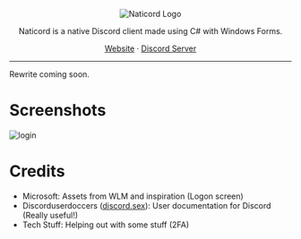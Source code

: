 <p align="center">
  <picture>
    <source media="(prefers-color-scheme: dark)" srcset="https://github.com/user-attachments/assets/f688e553-ca56-4c1b-af2d-385766540ad6" />
    <source media="(prefers-color-scheme: light)" srcset="https://github.com/user-attachments/assets/72f612cb-6b3e-4d9e-b9df-a5480d624ba2" />
    <img src="https://github.com/user-attachments/assets/72f612cb-6b3e-4d9e-b9df-a5480d624ba2" alt="Naticord Logo" />
  </picture>
</p>

<p align="center">Naticord is a native Discord client made using C# with Windows Forms.</p>

<p align="center">
 <a href="https://naticord.lol">Website</a> · <a href="https://discord.com/invite/Hr7tC837ZW">Discord Server</a>
</p>

---

Rewrite coming soon.

# Screenshots 
![login](https://github.com/user-attachments/assets/ba4b761c-80d4-4192-ba51-d2e9a2f9311c)

# Credits
- Microsoft: Assets from WLM and inspiration (Logon screen)
- Discorduserdoccers ([discord.sex](https://discord.sex)): User documentation for Discord (Really useful!)
- Tech Stuff: Helping out with some stuff (2FA)
